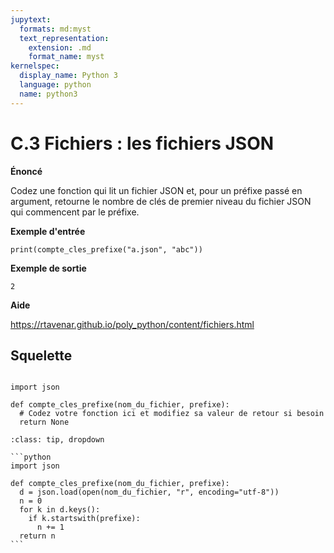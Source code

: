 ```yaml
---
jupytext:
  formats: md:myst
  text_representation:
    extension: .md
    format_name: myst
kernelspec:
  display_name: Python 3
  language: python
  name: python3
---
```


# C.3 Fichiers : les fichiers JSON

**Énoncé**

Codez une fonction qui lit un fichier JSON et, pour un préfixe passé en argument, retourne le nombre de clés de premier niveau du fichier JSON qui commencent par le préfixe.

**Exemple d'entrée**

```
print(compte_cles_prefixe("a.json", "abc"))
```

**Exemple de sortie**

```
2
```

**Aide**

https://rtavenar.github.io/poly_python/content/fichiers.html

## Squelette

```{code-cell} ipython3

import json

def compte_cles_prefixe(nom_du_fichier, prefixe):
  # Codez votre fonction ici et modifiez sa valeur de retour si besoin
  return None
```

````{admonition} Cliquez ici pour voir la solution
:class: tip, dropdown

```python
import json

def compte_cles_prefixe(nom_du_fichier, prefixe):
  d = json.load(open(nom_du_fichier, "r", encoding="utf-8"))
  n = 0
  for k in d.keys():
    if k.startswith(prefixe):
      n += 1
  return n
```
````
